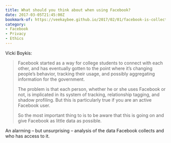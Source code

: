 ```yaml
---
title: What should you think about when using Facebook?
date: 2017-03-05T21:45:00Z
bookmark-of: https://veekaybee.github.io/2017/02/01/facebook-is-collecting-this/
category:
- Facebook
- Privacy
- Ethics
---
```

Vicki Boykis:

> Facebook started as a way for college students to connect with each other, and has eventually gotten to the point where it’s changing people’s behavior, tracking their usage, and possibly aggregating information for the government.
>
> The problem is that each person, whether he or she uses Facebook or not, is implicated in its system of tracking, relationship tagging, and shadow profiling. But this is particularly true if you are an active Facebook user.
>
> So the most important thing to is to be aware that this is going on and give Facebook as little data as possible.

An alarming – but unsurprising – analysis of the data Facebook collects and who has access to it.
